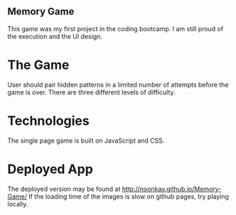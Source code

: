 ## Memory Game
This game was my first project in the coding bootcamp. I am still proud of the execution and the UI design.

# The Game
User should pair hidden patterns in a limited number of attempts before the game is over. There are three different levels of difficulty.

# Technologies
The single page game is built on JavaScript and CSS.  

# Deployed App
The deployed version may be found at http://noonkay.github.io/Memory-Game/
If the loading time of the images is slow on github pages, try playing locally. 
